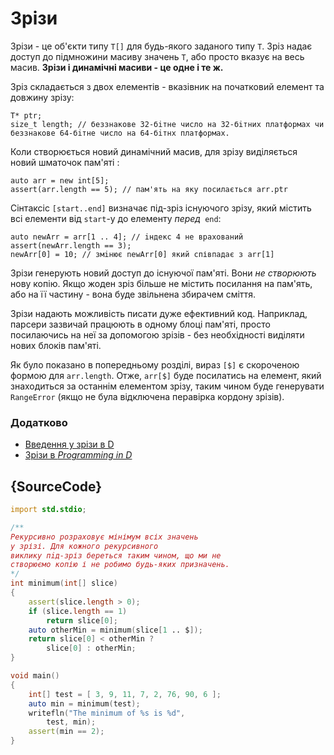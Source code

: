 # Зрiзи

Зрiзи - це об'єкти типу `T[]` для будь-якого заданого типу `Т`.
Зріз надає доступ до підмножини масиву значень
 `Т`, або просто вказує на весь масив.
**Зрiзи і динамічні масиви - це одне і те ж.**

Зріз складається з двох елементів - вказівник на початковий елемент та довжину зрізу:

    T* ptr;
    size_t length; // беззнакове 32-бiтне число на 32-бiтних платформах чи беззнакове 64-бiтне число на 64-бiтнх платформах.

Коли створюється новий динамічний масив, для зрiзу видiляється новий шматочок пам'ятi :

    auto arr = new int[5];
    assert(arr.length == 5); // пам'ять на яку посилається arr.ptr

Сiнтаксiс `[start..end]` визначає пiд-зріз існуючого
зрізу, який містить всі елементи від `start`-у до елементу _перед_` end`:

    auto newArr = arr[1 .. 4]; // iндекс 4 не врахований
    assert(newArr.length == 3);
    newArr[0] = 10; // змiнює newArr[0] який співпадає з arr[1]

Зрізи генерують новий доступ до існуючої пам'яті. Вони *не створюють* нову копію. Якщо жоден зрiз більше не містить посилання на пам'ять, або на її частину - вона буде звільнена збирачем сміття.



Зрізи надають можливість писати дуже ефективний код. Наприклад, парсери зазвичай працюють в одному блоці пам'яті, просто посилаючись на неї за допомогою зрiзiв - без необхідності виділяти нових блоків пам'яті.

Як було показано в попередньому розділі, вираз `[$]` є скороченою формою
для `arr.length`. Отже, `arr[$]` буде посилатись на елемент, який знаходиться за останнім елементом зрізу, таким чином буде генерувати `RangeError` (якщо не була відключена перавiрка кордону зрiзiв).

### Додатково

- [Введення у зрiзи в D](http://dlang.org/d-array-article.html)
- [Зрiзи в _Programming in D_](http://ddili.org/ders/d.en/slices.html)

## {SourceCode}

```d
import std.stdio;

/**
Рекурсивно розраховує мінімум всіх значень
у зрізі. Для кожного рекурсивного
виклику пiд-зріз береться таким чином, що ми не
створюємо копію і не робимо будь-яких призначень.
*/
int minimum(int[] slice)
{
    assert(slice.length > 0);
    if (slice.length == 1)
        return slice[0];
    auto otherMin = minimum(slice[1 .. $]);
    return slice[0] < otherMin ?
        slice[0] : otherMin;
}

void main()
{
    int[] test = [ 3, 9, 11, 7, 2, 76, 90, 6 ];
    auto min = minimum(test);
    writefln("The minimum of %s is %d",
        test, min);
    assert(min == 2);
}
```
